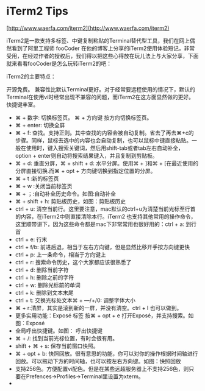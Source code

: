 # iTerm2 Tips

[http://www.waerfa.com/iterm2](http://www.waerfa.com/iterm2)

iTerm2是一款支持多标签、中键复制粘贴的Terminal替代型工具，我们在网上偶然看到了阿里工程师 fooCoder 在他的博客上分享的iTerm2使用体验短记，非常受用，在经过作者的授权后，我们得以把这些心得放在玩儿法上与大家分享，下面就来看看fooCoder是怎么玩转iTerm2的吧：

iTerm2的主要特点：

开源免费。
兼容性比默认Terminal更好。对于经常要远程使用的情况下，默认的Terminal在使用vi时经常出现不兼容的问题，而iTerm2在这方面显然做的更好。
快捷键丰富。

 - ⌘ + 数字: 切换标签页。 ⌘ + 方向键 按方向切换标签页。
 - ⌘ + enter: 切换全屏
 - ⌘ + f: 查找。支持正则。其中查找的内容会被自动复制。省去了再去⌘+c的步骤。同样，鼠标去选中的内容也会自动复制，也可以鼠标中键直接粘贴。一般在使用时，键入搜索关键词，然后用shift-tab或者tab左右自动补全，option + enter则自动将搜索结果键入，并且复制到剪贴板。
 - ⌘ + d: 垂直分屏，⌘ + shift + d: 水平分屏。使用⌘ + ]和⌘ + [在最近使用的分屏直接切换.而⌘ + opt + 方向键切换到指定位置的分屏。
 - ⌘ + t :新的标签页
 - ⌘ + w :关闭当前标签页
 - ⌘ + ；:自动补全历史命令。如图:自动补全
 - ⌘ + shift + h: 剪贴板历史，如图：剪贴板历史
 - ctrl + u: 清空当前行。这里要注意，mac默认的ctrl+u为清楚当前光标至行首的内容，在iTerm2中则直接清除本行。iTerm2 也支持其他常用的操作命令，这里顺带讲下，因为这些命令都是mac下非常常用也很好用的：ctrl + a: 到行首
 - ctrl + e: 行末
 - ctrl + f/b: 前进后退，相当于左右方向键，但是显然比移开手按方向键更快
 - ctrl + p: 上一条命令，相当于方向键上
 - ctrl + r: 搜索命令历史，这个大家都应该很熟悉了
 - ctrl + d: 删除当前字符
 - ctrl + h: 删除之前的字符
 - ctrl + w: 删除光标前的单词
 - ctrl + k: 删除到文本末尾
 - ctrl + t: 交换光标处文本⌘ + —/+/0: 调整字体大小
 - ⌘ + r:清屏，其实是滚到新的一屏，并没有清空。ctrl + l 也可以做到。
 - 更多实用功能：Exposé 标签 按⌘ + opt + e 打开Exposé，并支持搜索。如图：Exposé
 - 全局呼出快捷键。如图： 呼出快捷键
 - ⌘ + /: 找到当前光标位置，有时会很有用。
 - shift + ⌘ + s: 保存当前窗口快照。
 - ⌘ + opt + b: 快照回放。很有意思的功能，你可以对你的操作根据时间轴进行回放。可以拖动下方的时间轴，也可以按左右方向键。如图：快照回放
 - 支持256色。方便配置vi配色。但是在某些远超服务器上不支持256色，则只要在Prefences->Profiles->Terminal里设置为xterm。
 - 